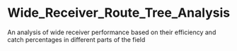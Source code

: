# Wide_Receiver_Route_Tree_Analysis
An analysis of wide receiver performance based on their efficiency and catch percentages in different parts of the field
